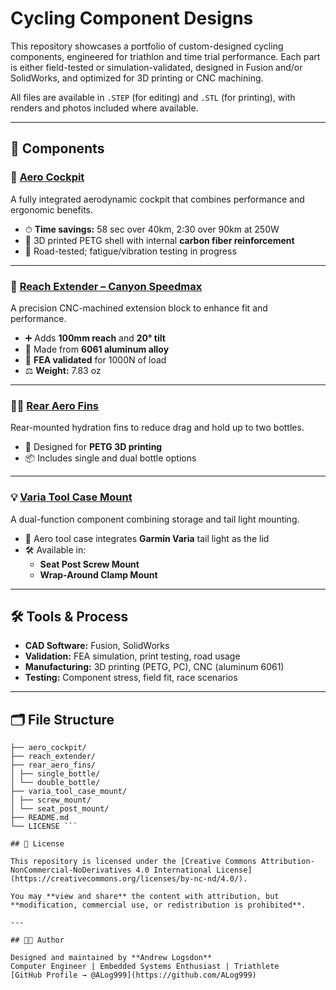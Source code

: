 # Cycling Component Designs

This repository showcases a portfolio of custom-designed cycling components, engineered for triathlon and time trial performance. Each part is either field-tested or simulation-validated, designed in Fusion and/or SolidWorks, and optimized for 3D printing or CNC machining.

All files are available in `.STEP` (for editing) and `.STL` (for printing), with renders and photos included where available.

---

## 🧩 Components

### 🔧 [Aero Cockpit](./aero_cockpit/)
A fully integrated aerodynamic cockpit that combines performance and ergonomic benefits.

- ⏱ **Time savings:** 58 sec over 40km, 2:30 over 90km at 250W
- 🧱 3D printed PETG shell with internal **carbon fiber reinforcement**
- 🧪 Road-tested; fatigue/vibration testing in progress

---

### 📏 [Reach Extender – Canyon Speedmax](./reach_extender/)
A precision CNC-machined extension block to enhance fit and performance.

- ➕ Adds **100mm reach** and **20° tilt**
- 🧱 Made from **6061 aluminum alloy**
- 🧪 **FEA validated** for 1000N of load
- ⚖️ **Weight:** 7.83 oz

---

### 🚴‍♂️ [Rear Aero Fins](./rear_aero_fins/)
Rear-mounted hydration fins to reduce drag and hold up to two bottles.

- 🧱 Designed for **PETG 3D printing**
- 📦 Includes single and dual bottle options

---

### 💡 [Varia Tool Case Mount](./varia_tool_case_mount/)
A dual-function component combining storage and tail light mounting.

- 🎯 Aero tool case integrates **Garmin Varia** tail light as the lid
- 🛠 Available in:
  - **Seat Post Screw Mount**
  - **Wrap-Around Clamp Mount**

---

## 🛠 Tools & Process

- **CAD Software:** Fusion, SolidWorks
- **Validation:** FEA simulation, print testing, road usage
- **Manufacturing:** 3D printing (PETG, PC), CNC (aluminum 6061)
- **Testing:** Component stress, field fit, race scenarios

---

## 🗂 File Structure
```plaintext cycling-component-designs/ 
├── aero_cockpit/
├── reach_extender/
├── rear_aero_fins/
│ ├── single_bottle/
│ └── double_bottle/
├── varia_tool_case_mount/
│ ├── screw_mount/
│ └── seat_post_mount/
├── README.md
└── LICENSE ```

## 📄 License

This repository is licensed under the [Creative Commons Attribution-NonCommercial-NoDerivatives 4.0 International License](https://creativecommons.org/licenses/by-nc-nd/4.0/).

You may **view and share** the content with attribution, but **modification, commercial use, or redistribution is prohibited**.

---

## 👨‍💻 Author

Designed and maintained by **Andrew Logsdon**  
Computer Engineer | Embedded Systems Enthusiast | Triathlete  
[GitHub Profile → @ALog999](https://github.com/ALog999)
